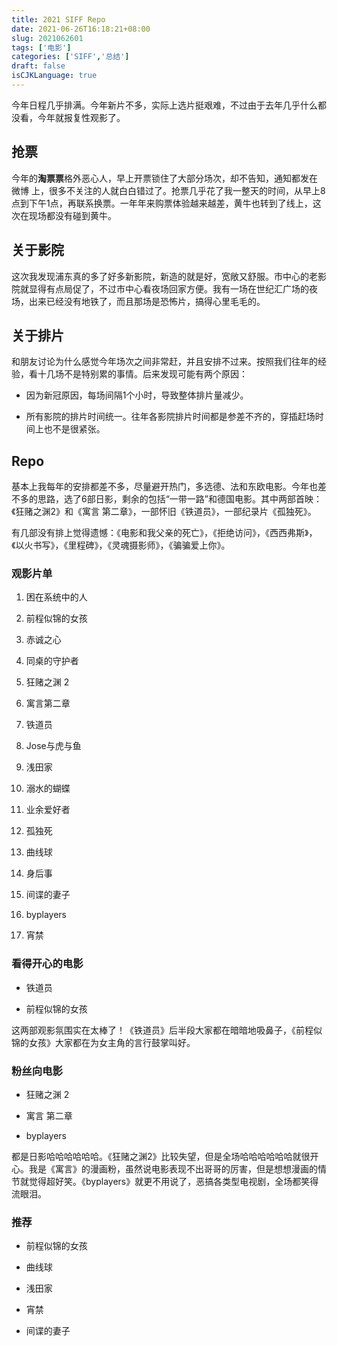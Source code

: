 ```yaml
---
title: 2021 SIFF Repo
date: 2021-06-26T16:18:21+08:00
slug: 2021062601
tags: ['电影']
categories: ['SIFF','总结']
draft: false
isCJKLanguage: true
---
```

 
今年日程几乎排满。今年新片不多，实际上选片挺艰难，不过由于去年几乎什么都没看，今年就报复性观影了。

## 抢票

今年的**淘票票**格外恶心人，早上开票锁住了大部分场次，却不告知，通知都发在 微博 上，很多不关注的人就白白错过了。抢票几乎花了我一整天的时间，从早上8点到下午1点，再联系换票。一年年来购票体验越来越差，黄牛也转到了线上，这次在现场都没有碰到黄牛。

## 关于影院

这次我发现浦东真的多了好多新影院，新造的就是好，宽敞又舒服。市中心的老影院就显得有点局促了，不过市中心看夜场回家方便。我有一场在世纪汇广场的夜场，出来已经没有地铁了，而且那场是恐怖片，搞得心里毛毛的。

## 关于排片

和朋友讨论为什么感觉今年场次之间非常赶，并且安排不过来。按照我们往年的经验，看十几场不是特别累的事情。后来发现可能有两个原因：

* 因为新冠原因，每场间隔1个小时，导致整体排片量减少。

* 所有影院的排片时间统一。往年各影院排片时间都是参差不齐的，穿插赶场时间上也不是很紧张。

## Repo

基本上我每年的安排都差不多，尽量避开热门，多选德、法和东欧电影。今年也差不多的思路，选了6部日影，剩余的包括“一带一路”和德国电影。其中两部首映：《狂赌之渊2》和《寓言 第二章》，一部怀旧《铁道员》，一部纪录片《孤独死》。

有几部没有排上觉得遗憾：《电影和我父亲的死亡》，《拒绝访问》，《西西弗斯》，《以火书写》，《里程碑》，《灵魂摄影师》，《骗骗爱上你》。

### 观影片单

1. 困在系统中的人

2. 前程似锦的女孩

3. 赤诚之心

4. 同桌的守护者

5. 狂赌之渊 2

6. 寓言第二章

7. 铁道员

8. Jose与虎与鱼

9. 浅田家

10. 溺水的蝴蝶

11. 业余爱好者

12. 孤独死

13. 曲线球

14. 身后事

15. 间谍的妻子

16. byplayers

17. 宵禁

### 看得开心的电影

* 铁道员

* 前程似锦的女孩

这两部观影氛围实在太棒了！《铁道员》后半段大家都在暗暗地吸鼻子，《前程似锦的女孩》大家都在为女主角的言行鼓掌叫好。

### 粉丝向电影

* 狂赌之渊 2

* 寓言 第二章

* byplayers

都是日影哈哈哈哈哈哈。《狂赌之渊2》比较失望，但是全场哈哈哈哈哈哈就很开心。我是《寓言》的漫画粉，虽然说电影表现不出哥哥的厉害，但是想想漫画的情节就觉得超好笑。《byplayers》就更不用说了，恶搞各类型电视剧，全场都笑得流眼泪。

### 推荐

* 前程似锦的女孩

* 曲线球

* 浅田家

* 宵禁

* 间谍的妻子
